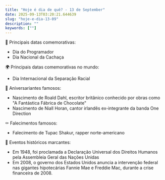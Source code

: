 ```yaml
---
title: "Hoje é dia de quê? - 13 de September"
date: 2025-09-13T03:20:21.644639
slug: "hoje-e-dia-13-09"
description: ""
keywords: [""]
---
```


🎉 Principais datas comemorativas:

- Dia do Programador
- Dia Nacional da Cachaça

🌍 Principais datas comemorativas no mundo:

- Dia Internacional da Separação Racial

🎂 Aniversariantes famosos:

- Nascimento de Roald Dahl, escritor britânico conhecido por obras como "A Fantástica Fábrica de Chocolate"
- Nascimento de Niall Horan, cantor irlandês ex-integrante da banda One Direction

⚰️ Falecimentos famosos:

- Falecimento de Tupac Shakur, rapper norte-americano

📜 Eventos históricos marcantes:

- Em 1948, foi proclamada a Declaração Universal dos Direitos Humanos pela Assembleia Geral das Nações Unidas
- Em 2008, o governo dos Estados Unidos anuncia a intervenção federal nas gigantes hipotecárias Fannie Mae e Freddie Mac, durante a crise financeira de 2008.